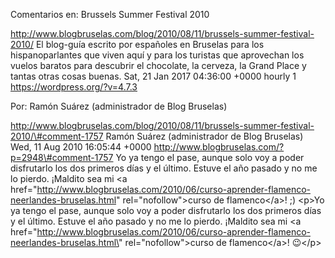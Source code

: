 Comentarios en: Brussels Summer Festival 2010

http://www.blogbruselas.com/blog/2010/08/11/brussels-summer-festival-2010/
El blog-guía escrito por españoles en Bruselas para los hispanoparlantes
que viven aquí y para los turistas que aprovechan los vuelos baratos
para descubrir el chocolate, la cerveza, la Grand Place y tantas otras
cosas buenas. Sat, 21 Jan 2017 04:36:00 +0000 hourly 1
https://wordpress.org/?v=4.7.3

Por: Ramón Suárez (administrador de Blog Bruselas)

http://www.blogbruselas.com/blog/2010/08/11/brussels-summer-festival-2010/\#comment-1757
Ramón Suárez (administrador de Blog Bruselas) Wed, 11 Aug 2010 16:05:44
+0000 http://www.blogbruselas.com/?p=2948\#comment-1757 Yo ya tengo el
pase, aunque solo voy a poder disfrutarlo los dos primeros días y el
último. Estuve el año pasado y no me lo pierdo. ¡Maldito sea mi &lt;a
href=&quot;http://www.blogbruselas.com/2010/06/curso-aprender-flamenco-neerlandes-bruselas.html&quot;
rel=&quot;nofollow&quot;&gt;curso de flamenco&lt;/a&gt;! ;) \<p\>Yo ya
tengo el pase, aunque solo voy a poder disfrutarlo los dos primeros días
y el último. Estuve el año pasado y no me lo pierdo. ¡Maldito sea mi \<a
href=\"http://www.blogbruselas.com/2010/06/curso-aprender-flamenco-neerlandes-bruselas.html\"
rel=\"nofollow\"\>curso de flamenco\</a\>! 😉\</p\>
